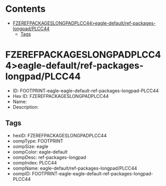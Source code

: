 



Contents
========

* [FZEREFPACKAGESLONGPADPLCC44>eagle-default/ref-packages-longpad/PLCC44](#fzerefpackageslongpadplcc44eagle-defaultref-packages-longpadplcc44)
	* [Tags](#tags)

# FZEREFPACKAGESLONGPADPLCC44>eagle-default/ref-packages-longpad/PLCC44

- ID: FOOTPRINT-eagle-eagle-default-ref-packages-longpad-PLCC44
- Hex ID: FZEREFPACKAGESLONGPADPLCC44
- Name: 
- Description: 

## Tags

- hexID: FZEREFPACKAGESLONGPADPLCC44
- oompType: FOOTPRINT
- oompSize: eagle
- oompColor: eagle-default
- oompDesc: ref-packages-longpad
- oompIndex: PLCC44
- oompName: eagle-default/ref-packages-longpad/PLCC44
- oompID: FOOTPRINT-eagle-eagle-default-ref-packages-longpad-PLCC44
